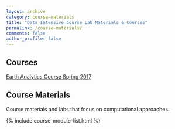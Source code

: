 ```yaml
---
layout: archive
category: course-materials
title: "Data Intensive Course Lab Materials & Courses"
permalink: /course-materials/
comments: false
author_profile: false
---
```


## Courses

[Earth Analytics Course Spring 2017](/course-materials/earth-analytics/)



## Course Materials
Course materials and labs that focus on computational approaches.

{% include course-module-list.html %}
